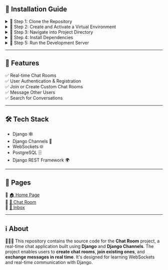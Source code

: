 ## 📌 Installation Guide

<details>
  <summary>🔹 Step 1: Clone the Repository</summary>

```bash
 git clone https://github.com/nexusameer/Chat_Room.git
```
</details>

<details>
  <summary>🔹 Step 2: Create and Activate a Virtual Environment</summary>

```bash
# Install virtualenv if not already installed
pip install virtualenv

# Create a virtual environment
virtualenv env_name

# Activate the virtual environment
# Windows
env_name\Scripts\activate

# Mac/Linux
source env_name/bin/activate
```
</details>

<details>
  <summary>🔹 Step 3: Navigate into Project Directory</summary>

```bash
cd Chat_Room
```
</details>

<details>
  <summary>🔹 Step 4: Install Dependencies</summary>

```bash
pip install -r requirements.txt
```
</details>

<details>
  <summary>🔹 Step 5: Run the Development Server</summary>

```bash
python manage.py runserver
```
⚠ The development server will start at: [http://127.0.0.1:8000/](http://127.0.0.1:8000/)
</details>

---

## 🎯 Features
✅ Real-time Chat Rooms  
✅ User Authentication & Registration  
✅ Join or Create Custom Chat Rooms  
✅ Message Other Users  
✅ Search for Conversations  

---

## 🛠️ Tech Stack
- Django 🕸️
- Django Channels 📡
- WebSockets 🌐
- PostgreSQL 🗄️
- Django REST Framework 🌍

---

## 📌 Pages
🔹 [🏠 Home Page](#)  
🔹 [💬 Chat Room](#)  
🔹 [📨 Inbox](#)  

---

## ℹ️ About
🧑🏻‍💻 This repository contains the source code for the **Chat Room** project, a real-time chat application built using **Django** and **Django Channels**. The project enables users to **create chat rooms**, **join existing ones**, and **exchange messages in real time**. It's designed for learning WebSockets and real-time communication with Django.
